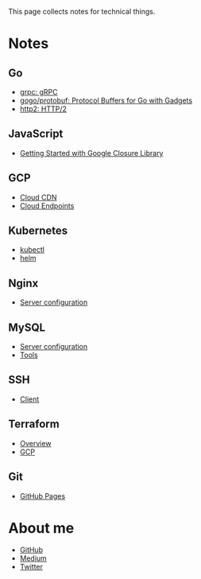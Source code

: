This page collects notes for technical things.

Notes
====

Go
----
- [grpc: gRPC](./docs/golang/grpc)
- [gogo/protobuf: Protocol Buffers for Go with Gadgets](./docs/golang/gogoprotobuf)
- [http2: HTTP/2](./docs/golang/http2)

JavaScript
----
- [Getting Started with Google Closure Library](./docs/javascript/google-closure-library)


GCP
----
- [Cloud CDN](./docs/gcp/cloud_cdn)
- [Cloud Endpoints](./docs/gcp/cloud_endpoints)


Kubernetes
---
- [kubectl](./docs/kubernetes/kubectl)
- [helm](./docs/kubernetes/helm/client)


Nginx
---
- [Server configuration](./docs/nginx/server_config)

MySQL
----
- [Server configuration](./docs/mysql/server_config)
- [Tools](./docs/mysql/tools)

SSH
----
- [Client](./docs/ssh/client)


Terraform
----
- [Overview](./docs/terraform/overview)
- [GCP](./docs/terraform/gcp)


Git
----
- [GitHub Pages](./docs/git/github_pages)

About me
====
- [GitHub](https://github.com/at-ishikawa)
- [Medium](https://medium.com/@at_ishikawa)
- [Twitter](https://twitter.com/at_ishikawa)
